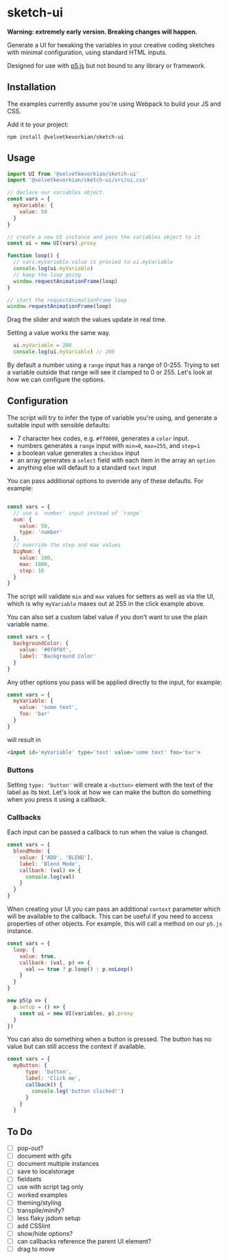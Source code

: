 # sketch-ui

__Warning: extremely early version. Breaking changes will happen.__

Generate a UI for tweaking the variables in your creative coding sketches with minimal configuration, using standard HTML inputs.

Designed for use with [p5.js](https://p5js.org/) but not bound to any library or framework.

## Installation
The examples currently assume you're using Webpack to build your JS and CSS.

Add it to your project:
```shell
npm install @velvetkevorkian/sketch-ui
```

## Usage

```javascript
import UI from '@velvetkevorkian/sketch-ui'
import '@velvetkevorkian/sketch-ui/src/ui.css'

// declare our variables object.
const vars = {
  myVariable: {
    value: 50
  }
}

// create a new UI instance and pass the variables object to it
const ui = new UI(vars).proxy

function loop() {
  // vars.myVariable.value is proxied to ui.myVariable
  console.log(ui.myVariable)
  // keep the loop going
  window.requestAnimationFrame(loop)
}

// start the requestAnimationFrame loop
window.requestAnimationFrame(loop)
```

Drag the slider and watch the values update in real time.

Setting a value works the same way.
```javascript
  ui.myVariable = 200
  console.log(ui.myVariable) // 200
```

By default a number using a `range` input has a range of 0-255. Trying to set a variable outside that range will see it clamped to 0 or 255. Let's look at how we can configure the options.

## Configuration
The script will try to infer the type of variable you're using, and generate a suitable input with sensible defaults:
- 7 character hex codes, e.g. `#ff0000`, generates a `color` input.
- numbers generates a `range` input with `min=0`, `max=255`, and `step=1`
- a boolean value generates a `checkbox` input
- an array generates a `select` field with each item in the array an `option`
- anything else will default to a standard `text` input

You can pass additional options to override any of these defaults. For example:
```javascript

const vars = {
  // use a `number` input instead of `range`
  num: {
    value: 50,
    type: 'number'
  },
  // override the step and max values
  bigNum: {
    value: 100,
    max: 1000,
    step: 10
  }
}
```
The script will validate `min` and `max` values for setters as well as via the UI, which is why `myVariable` maxes out at 255 in the click example above.

You can also set a custom label value if you don't want to use the plain variable name.
```javascript
const vars = {
  backgroundColor: {
    value: '#0f0f0f',
    label: 'Background Color'
  }
}
```

Any other options you pass will be applied directly to the input, for example:
```javascript
const vars = {
  myVariable: {
    value: 'some text',
    foo: 'bar'
  }
}
```
will result in
```html
<input id='myVariable' type='text' value='some text' foo='bar'>
```

### Buttons

Setting `type: 'button'` will create a `<button>` element with the text of the label as its text. Let's look at how we can make the button do something when you press it using a callback.

### Callbacks

Each input can be passed a callback to run when the value is changed.
```javascript
const vars = {
  blendMode: {
    value: ['ADD', 'BLEND'],
    label: 'Blend Mode',
    callback: (val) => {
      console.log(val)
    }
  }
}
```

When creating your UI you can pass an additional `context` parameter which will be available to the callback. This can be useful if you need to access properties of other objects. For example, this will call a method on our `p5.js` instance.
```javascript
const vars = {
  loop: {
    value: true,
    callback: (val, p) => {
      val == true ? p.loop() : p.noLoop()
    }
  }
}

new p5(p => {
  p.setup = () => {
    const ui = new UI(variables, p).proxy
  }
})
```

You can also do something when a button is pressed. The button has no value but can still access the context if available.
```javascript
const vars = {
  myButton: {
      type: 'button',
      label: 'Click me',
      callback() {
        console.log('button clicked!')
      }
    }
  }
```

## To Do
- [ ] pop-out?
- [ ] document with gifs
- [ ] document multiple instances
- [ ] save to localstorage
- [ ] fieldsets
- [ ] use with script tag only
- [ ] worked examples
- [ ] theming/styling
- [ ] transpile/minify?
- [ ] less flaky jsdom setup
- [ ] add CSSlint
- [ ] show/hide options?
- [ ] can callbacks reference the parent UI element?
- [ ] drag to move
